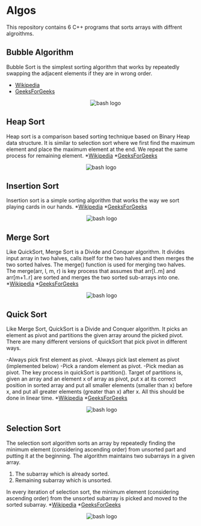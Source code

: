 # Algos
  This repository contains 6 C++ programs that sorts arrays with diffrent algroithms.
  
## Bubble Algorithm
  Bubble Sort is the simplest sorting algorithm that works by repeatedly swapping the adjacent elements if they are in wrong order.
* [Wikipedia](https://en.wikipedia.org/index.php?q=aHR0cHM6Ly9lbi53aWtpcGVkaWEub3JnL3dpa2kvQnViYmxlX3NvcnQ)
* [GeeksForGeeks](http://www.geeksforgeeks.org/bubble-sort/)
    <p align="center">
  <img src="https://upload.wikimedia.org/wikipedia/commons/thumb/8/83/Bubblesort-edited-color.svg/330px-Bubblesort-edited-color.svg.png" alt="bash logo"/>
</p>
  
## Heap Sort
Heap sort is a comparison based sorting technique based on Binary Heap data structure. It is similar to selection sort where we first find the maximum element and place the maximum element at the end. We repeat the same process for remaining element.
*[Wikipedia](https://en.0wikipedia.org/index.php?q=aHR0cHM6Ly9lbi53aWtpcGVkaWEub3JnL3dpa2kvSGVhcHNvcnQ)
*[GeeksForGeeks](http://www.geeksforgeeks.org/heap-sort/)
    <p align="center">
  <img src="https://en.wikipedia.org/index.php?q=aHR0cDovL3VwbG9hZC53aWtpbWVkaWEub3JnL3dpa2lwZWRpYS9jb21tb25zLzEvMWIvU29ydGluZ19oZWFwc29ydF9hbmltLmdpZg" alt="bash logo"/>
</p>

## Insertion Sort
Insertion sort is a simple sorting algorithm that works the way we sort playing cards in our hands.
*[Wikipedia](https://en.0wikipedia.org/wiki/Insertion_sort)
*[GeeksForGeeks](http://www.geeksforgeeks.org/insertion-sort/)
    <p align="center">
  <img src="http://www.geeksforgeeks.org/wp-content/uploads/gq/2013/03/Insertion-Sort-300x257.jpg" alt="bash logo"/>
</p>
    
## Merge Sort
Like QuickSort, Merge Sort is a Divide and Conquer algorithm. It divides input array in two halves, calls itself for the two halves and then merges the two sorted halves. The merge() function is used for merging two halves. The merge(arr, l, m, r) is key process that assumes that arr[l..m] and arr[m+1..r] are sorted and merges the two sorted sub-arrays into one.
*[Wikipedia](https://en.wikipedia.org/wiki/Merge_sort)
*[GeeksForGeeks](http://www.geeksforgeeks.org/merge-sort/)
    <p align="center">
  <img src="https://en.0wikipedia.org/index.php?q=aHR0cDovL3VwbG9hZC53aWtpbWVkaWEub3JnL3dpa2lwZWRpYS9jb21tb25zL2MvY2MvTWVyZ2Utc29ydC1leGFtcGxlLTMwMHB4LmdpZg" alt="bash logo"/>
</p>

## Quick Sort
Like Merge Sort, QuickSort is a Divide and Conquer algorithm. It picks an element as pivot and partitions the given array around the picked pivot. There are many different versions of quickSort that pick pivot in different ways.

-Always pick first element as pivot.
-Always pick last element as pivot (implemented below)
-Pick a random element as pivot.
-Pick median as pivot.
The key process in quickSort is partition(). Target of partitions is, given an array and an element x of array as pivot, put x at its correct position in sorted array and put all smaller elements (smaller than x) before x, and put all greater elements (greater than x) after x. All this should be done in linear time.
*[Wikipedia](https://en.wikipedia.org/index.php?q=aHR0cHM6Ly9lbi53aWtpcGVkaWEub3JnL3dpa2kvUXVpY2tzb3J0)
*[GeeksForGeeks](http://www.geeksforgeeks.org/quick-sort/)
    <p align="center">
  <img src="https://en.0wikipedia.org/index.php?q=aHR0cDovL3VwbG9hZC53aWtpbWVkaWEub3JnL3dpa2lwZWRpYS9jb21tb25zLzYvNmEvU29ydGluZ19xdWlja3NvcnRfYW5pbS5naWY" alt="bash logo"/>
</p>

## Selection Sort
The selection sort algorithm sorts an array by repeatedly finding the minimum element (considering ascending order) from unsorted part and putting it at the beginning. The algorithm maintains two subarrays in a given array.

1) The subarray which is already sorted.
2) Remaining subarray which is unsorted.

In every iteration of selection sort, the minimum element (considering ascending order) from the unsorted subarray is picked and moved to the sorted subarray.
*[Wikipedia](https://en.wikipedia.org/index.php?q=aHR0cHM6Ly9lbi53aWtpcGVkaWEub3JnL3dpa2kvU2VsZWN0aW9uX3NvcnQ)
*[GeeksForGeeks](http://www.geeksforgeeks.org/selection-sort/)
    <p align="center">
  <img src="https://upload.wikimedia.org/wikipedia/commons/b/b0/Selection_sort_animation.gif" alt="bash logo"/>
</p>
